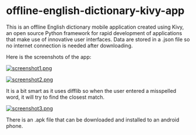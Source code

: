 # offline-english-dictionary-kivy-app

This is an offline English dictionary mobile application created using Kivy, an open source Python framework for rapid development of applications that make use of innovative user interfaces. Data are stored in a .json file so no internet connection is needed after downloading. 

Here is the screenshots of the app:

[![screenshot1.png](https://i.postimg.cc/jq98VqM4/screenshot1.png)](https://postimg.cc/F1yb3v5Y)

[![screenshot2.png](https://i.postimg.cc/QxTfjLPG/screenshot2.png)](https://postimg.cc/SJm6GPkD)

It is a bit smart as it uses difflib so when the user entered a misspelled word, it will try to find the closest match.

[![screenshot3.png](https://i.postimg.cc/kXWWjWDK/screenshot3.png)](https://postimg.cc/fJT3ytcR)

There is an .apk file that can be downloaded and installed to an android phone. 
